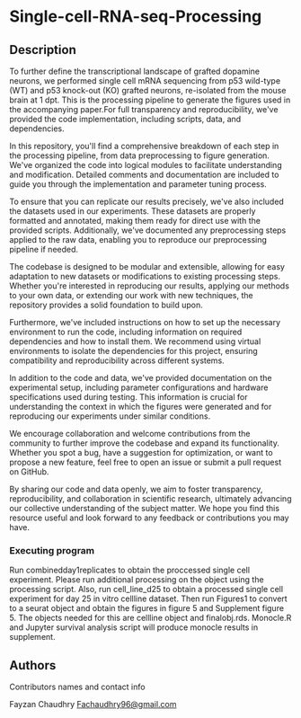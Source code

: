 # Single-cell-RNA-seq-Processing

## Description

To further define the transcriptional landscape of grafted dopamine neurons, we performed single cell mRNA sequencing from p53 wild-type (WT) and p53 knock-out (KO) grafted neurons, re-isolated from the mouse brain at 1 dpt. This is the processing pipeline to generate the figures used in the accompanying paper.For full transparency and reproducibility, we've provided the code implementation, including scripts, data, and dependencies.

In this repository, you'll find a comprehensive breakdown of each step in the processing pipeline, from data preprocessing to figure generation. We've organized the code into logical modules to facilitate understanding and modification. Detailed comments and documentation are included to guide you through the implementation and parameter tuning process.

To ensure that you can replicate our results precisely, we've also included the datasets used in our experiments. These datasets are properly formatted and annotated, making them ready for direct use with the provided scripts. Additionally, we've documented any preprocessing steps applied to the raw data, enabling you to reproduce our preprocessing pipeline if needed.

The codebase is designed to be modular and extensible, allowing for easy adaptation to new datasets or modifications to existing processing steps. Whether you're interested in reproducing our results, applying our methods to your own data, or extending our work with new techniques, the repository provides a solid foundation to build upon.

Furthermore, we've included instructions on how to set up the necessary environment to run the code, including information on required dependencies and how to install them. We recommend using virtual environments to isolate the dependencies for this project, ensuring compatibility and reproducibility across different systems.

In addition to the code and data, we've provided documentation on the experimental setup, including parameter configurations and hardware specifications used during testing. This information is crucial for understanding the context in which the figures were generated and for reproducing our experiments under similar conditions.

We encourage collaboration and welcome contributions from the community to further improve the codebase and expand its functionality. Whether you spot a bug, have a suggestion for optimization, or want to propose a new feature, feel free to open an issue or submit a pull request on GitHub.

By sharing our code and data openly, we aim to foster transparency, reproducibility, and collaboration in scientific research, ultimately advancing our collective understanding of the subject matter. We hope you find this resource useful and look forward to any feedback or contributions you may have.

### Executing program

Run combinedday1replicates to obtain the proccessed single cell experiment. Please run additional processing on the object using the processing script. Also, run cell_line_d25 to obtain a processed single cell experiment for day 25 in vitro cellline dataset. Then run Figures1 to convert to a seurat object and obtain the figures in figure 5 and Supplement figure 5. The objects needed for this are cellline object and finalobj.rds. Monocle.R and Jupyter survival analysis script will produce monocle results in supplement.

## Authors

Contributors names and contact info

Fayzan Chaudhry Fachaudhry96@gmail.com
